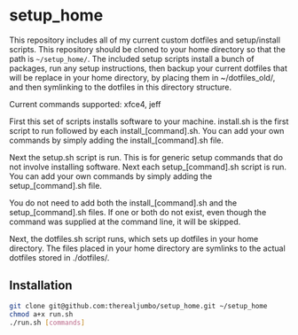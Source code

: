 setup_home
==========
This repository includes all of my current custom dotfiles and setup/install
scripts. This repository should be cloned to your home directory so that the
path is `~/setup_home/`. The included setup scripts install a bunch of
packages, run any setup instructions, then backup your current dotfiles that
will be replace in your home directory, by placing them in ~/dotfiles_old/,
and then symlinking to the dotfiles in this directory structure. 

Current commands supported:
xfce4, jeff

First this set of scripts installs software to your machine. install.sh is the
first script to run followed by each install_[command].sh. You can add your own
commands by simply adding the install_[command].sh file. 

Next the setup.sh script is run. This is for generic setup commands that do not
involve installing software. Next each setup_[command].sh script is run. You
can add your own commands by simply adding the setup_[command].sh file. 

You do not need to add both the install_[command].sh and the setup_[command].sh
files. If one or both do not exist, even though the command was supplied at the
command line, it will be skipped.

Next, the dotfiles.sh script runs, which sets up dotfiles in your home 
directory. The files placed in your home directory are symlinks to the 
actual dotfiles stored in ./dotfiles/.

Installation
------------

``` bash
git clone git@github.com:therealjumbo/setup_home.git ~/setup_home
chmod a+x run.sh
./run.sh [commands]
```
